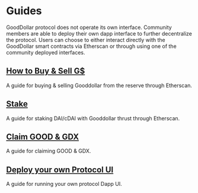 # Guides

GoodDollar protocol does not operate its own interface. Community members are able to deploy their own dapp interface to further decentralize the protocol. Users can choose to either interact directly with the GoodDollar smart contracts via Etherscan or through using one of the community deployed interfaces.&#x20;

## [How to Buy & Sell G$](buy-and-sell-gusd.md#h.e5skh54apukf)

A guide for buying & selling Gooddollar from the reserve through Etherscan.

## [Stake](./#stake)

A guide for staking DAI/cDAI with Gooddollar thrust through Etherscan.

## [Claim GOOD & GDX](claim-good-and-gdx.md)

A guide for claiming GOOD & GDX.

## [Deploy your own Protocol UI](./#deploy-your-own-gooddollar-ui)

A guide for running your own protocol Dapp UI.
